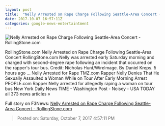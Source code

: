 ```yaml
---
layout: post
title:  "Nelly Arrested on Rape Charge Following Seattle-Area Concert - RollingStone.com"
date: 2017-10-07 16:57:11Z
categories: google-news-entertaintment
---
```


![Nelly Arrested on Rape Charge Following Seattle-Area Concert - RollingStone.com](http://img.wennermedia.com/social/gettyimages-688699072-0102c6ac-6a5c-4d3f-b823-00a1717f2123.jpg)

RollingStone.com Nelly Arrested on Rape Charge Following Seattle-Area Concert RollingStone.com Nelly was arrested early Saturday morning and charged with second-degree rape following an incident that occurred on the rapper's tour bus. Credit: Nicholas Hunt/WireImage. By Daniel Kreps. 5 hours ago ... Nelly Arrested for Rape TMZ.com Rapper Nelly Denies That He Sexually Assaulted a Woman While on Tour After Early Morning Arrest PEOPLE.com Rapper Nelly arrested for allegedly raping a woman on tour bus New York Daily News TIME - Washington Post - Noisey - USA TODAY all 373 news articles »


Full story on F3News: [Nelly Arrested on Rape Charge Following Seattle-Area Concert - RollingStone.com](http://www.f3nws.com/n/pPBDvB)

> Posted on: Saturday, October 7, 2017 4:57:11 PM
